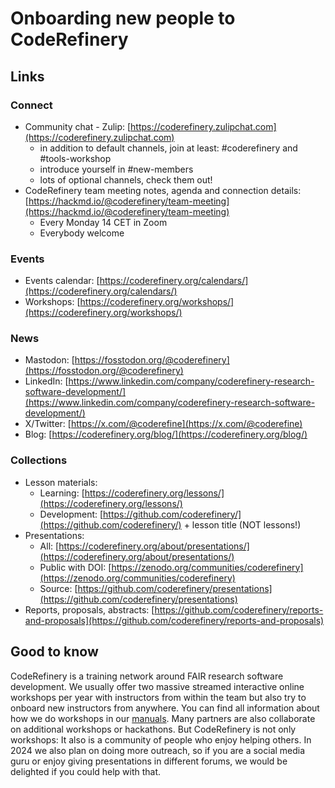 # Onboarding new people to CodeRefinery

## Links

### Connect

- Community chat - Zulip: [https://coderefinery.zulipchat.com](https://coderefinery.zulipchat.com)
    - in addition to default channels, join at least: #coderefinery and #tools-workshop
    - introduce yourself in #new-members
    - lots of optional channels, check them out!
- CodeRefinery team meeting notes, agenda and connection details: [https://hackmd.io/@coderefinery/team-meeting](https://hackmd.io/@coderefinery/team-meeting)
    - Every Monday 14 CET in Zoom
    - Everybody welcome

### Events

- Events calendar: [https://coderefinery.org/calendars/](https://coderefinery.org/calendars/)
- Workshops: [https://coderefinery.org/workshops/](https://coderefinery.org/workshops/)

### News 

- Mastodon: [https://fosstodon.org/@coderefinery](https://fosstodon.org/@coderefinery)
- LinkedIn: [https://www.linkedin.com/company/coderefinery-research-software-development/](https://www.linkedin.com/company/coderefinery-research-software-development/)
- X/Twitter: [https://x.com/@coderefine](https://x.com/@coderefine)
- Blog: [https://coderefinery.org/blog/](https://coderefinery.org/blog/)

### Collections

- Lesson materials: 
    - Learning: [https://coderefinery.org/lessons/](https://coderefinery.org/lessons/)
    - Development: [https://github.com/coderefinery/](https://github.com/coderefinery/) + lesson title (NOT lessons!)
- Presentations: 
    - All: [https://coderefinery.org/about/presentations/](https://coderefinery.org/about/presentations/)
    - Public with DOI: [https://zenodo.org/communities/coderefinery](https://zenodo.org/communities/coderefinery)
    - Source: [https://github.com/coderefinery/presentations](https://github.com/coderefinery/presentations)
- Reports, proposals, abstracts: [https://github.com/coderefinery/reports-and-proposals](https://github.com/coderefinery/reports-and-proposals)

## Good to know

CodeRefinery is a training network around FAIR research software development. We usually offer two massive streamed interactive online workshops per year with instructors from within the team but also try to onboard new instructors from anywhere. You can find all information about how we do workshops in our [manuals](https://coderefinery.github.io/manuals). Many partners are also collaborate on additional workshops or hackathons. But CodeRefinery is not only workshops: It also is a community of people who enjoy helping others. In 2024 we also plan on doing more outreach, so if you are a social media guru or enjoy giving presentations in different forums, we would be delighted if you could help with that. 
